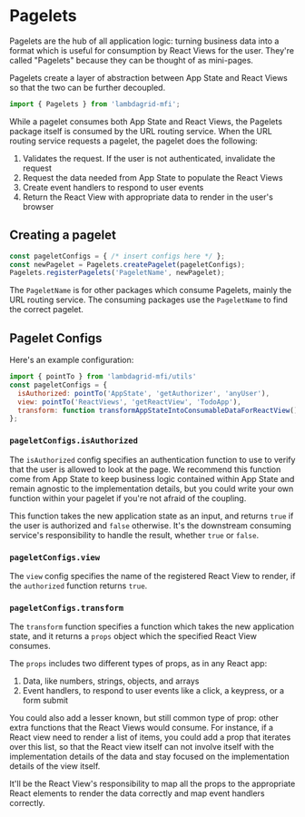 # Pagelets

Pagelets are the hub of all application logic: turning business data into a format which is useful for consumption by React Views for the user. They're called "Pagelets" because they can be thought of as mini-pages.

Pagelets create a layer of abstraction between App State and React Views so that the two can be further decoupled.

```javascript
import { Pagelets } from 'lambdagrid-mfi';
```

While a pagelet consumes both App State and React Views, the Pagelets package itself is consumed by the URL routing service. When the URL routing service requests a pagelet, the pagelet does the following:

1. Validates the request. If the user is not authenticated, invalidate the request
2. Request the data needed from App State to populate the React Views
3. Create event handlers to respond to user events
4. Return the React View with appropriate data to render in the user's browser

## Creating a pagelet

```javascript
const pageletConfigs = { /* insert configs here */ };
const newPagelet = Pagelets.createPagelet(pageletConfigs);
Pagelets.registerPagelets('PageletName', newPagelet);
```

The `PageletName` is for other packages which consume Pagelets, mainly the URL routing service. The consuming packages use the `PageletName` to find the correct pagelet.

## Pagelet Configs

Here's an example configuration:

```javascript
import { pointTo } from 'lambdagrid-mfi/utils'
const pageletConfigs = {
  isAuthorized: pointTo('AppState', 'getAuthorizer', 'anyUser'),
  view: pointTo('ReactViews', 'getReactView', 'TodoApp'),
  transform: function transformAppStateIntoConsumableDataForReactView() {},
};
```

### `pageletConfigs.isAuthorized`

The `isAuthorized` config specifies an authentication function to use to verify that the user is allowed to look at the page. We recommend this function come from App State to keep business logic contained within App State and remain agnostic to the implementation details, but you could write your own function within your pagelet if you're not afraid of the coupling.

This function takes the new application state as an input, and returns `true` if the user is authorized and `false` otherwise. It's the downstream consuming service's responsibility to handle the result, whether `true` or `false`.

### `pageletConfigs.view`

The `view` config specifies the name of the registered React View to render, if the `authorized` function returns `true`.

### `pageletConfigs.transform`

The `transform` function specifies a function which takes the new application state, and it returns a `props` object which the specified React View consumes.

The `props` includes two different types of props, as in any React app:

1. Data, like numbers, strings, objects, and arrays
2. Event handlers, to respond to user events like a click, a keypress, or a form submit

You could also add a lesser known, but still common type of prop: other extra functions that the React Views would consume. For instance, if a React view need to render a list of items, you could add a prop that iterates over this list, so that the React view itself can not involve itself with the implementation details of the data and stay focused on the implementation details of the view itself.

It'll be the React View's responsibility to map all the props to the appropriate React elements to render the data correctly and map event handlers correctly.
